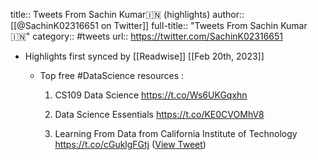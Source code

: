 title:: Tweets From Sachin Kumar🇮🇳 (highlights)
author:: [[@SachinK02316651 on Twitter]]
full-title:: "Tweets From Sachin Kumar🇮🇳"
category:: #tweets
url:: https://twitter.com/SachinK02316651

- Highlights first synced by [[Readwise]] [[Feb 20th, 2023]]
	- Top free #DataScience  resources :
	  
	  1. CS109 Data Science
	  https://t.co/Ws6UKGqxhn
	  
	  2. Data Science Essentials
	  https://t.co/KE0CVOMhV8
	  
	  3. Learning From Data from California Institute of Technology
	  https://t.co/cGuklgFGtj ([View Tweet](https://twitter.com/SachinK02316651/status/1558329416144797696))